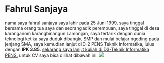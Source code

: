 # Fahrul Sanjaya
nama saya fahrul sanjaya saya lahir pada 25 Juni 1999, saya tinggal bersama orang tua saya dan seorang adik perempuan, saya tinggal di desa karanganom karangbinangun Lamongan, saya tertarik dengan dunia teknologi ketika saya duduk dibangku SMP dan mulai belajar ngoding pada jenjang SMA, saya kemudian lanjut di D-2 PENS Teknik Informatika, lulus dengan <b>IPK 3.85</b>. <u>sekarang saya lanjut kuliah di D3-Teknik Informatika PENS.</u>
untuk CV saya bisa dilihat dibawah ini: 
<img src="https://ibb.co/t8Lqsg7">
